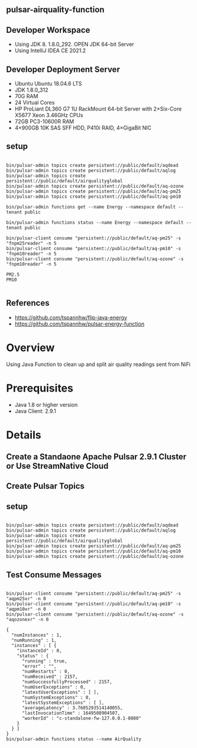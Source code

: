 ## pulsar-airquality-function

## Developer Workspace

* Using JDK 8. 1.8.0_292.  OPEN JDK 64-bit Server
* Using IntelliJ IDEA CE 2021.2

## Developer Deployment Server

* Ubuntu Ubuntu 18.04.6 LTS
* JDK 1.8.0_312
* 70G RAM
* 24 Virtual Cores
* HP ProLiant DL360 G7 1U RackMount 64-bit Server with 2×Six-Core X5677 Xeon 3.46GHz CPUs 
*    72GB PC3-10600R RAM 
*    4×900GB 10K SAS SFF HDD, P410i RAID, 4×GigaBit NIC

## setup

````

bin/pulsar-admin topics create persistent://public/default/aqdead
bin/pulsar-admin topics create persistent://public/default/aqlog
bin/pulsar-admin topics create persistent://public/default/airqualityglobal
bin/pulsar-admin topics create persistent://public/default/aq-ozone
bin/pulsar-admin topics create persistent://public/default/aq-pm25
bin/pulsar-admin topics create persistent://public/default/aq-pm10

bin/pulsar-admin functions get --name Energy --namespace default --tenant public

bin/pulsar-admin functions status --name Energy --namespace default --tenant public

bin/pulsar-client consume "persistent://public/default/aq-pm25" -s "fnpm25reader" -n 5
bin/pulsar-client consume "persistent://public/default/aq-pm10" -s "fnpm10reader" -n 5
bin/pulsar-client consume "persistent://public/default/aq-ozone" -s "fnpm10reader" -n 5

PM2.5
PM10


````

## References

* https://github.com/tspannhw/flip-java-energy
* https://github.com/tspannhw/pulsar-energy-function 

# Overview

Using Java Function to clean up and split air quality readings sent from NiFi


# Prerequisites

- Java 1.8 or higher version
- Java Client: 2.9.1

# Details

## Create a Standaone Apache Pulsar 2.9.1 Cluster or Use StreamNative Cloud

## Create Pulsar Topics

## setup

````

bin/pulsar-admin topics create persistent://public/default/aqdead
bin/pulsar-admin topics create persistent://public/default/aqlog
bin/pulsar-admin topics create persistent://public/default/airqualityglobal
bin/pulsar-admin topics create persistent://public/default/aq-pm25
bin/pulsar-admin topics create persistent://public/default/aq-pm10
bin/pulsar-admin topics create persistent://public/default/aq-ozone
````

## Test Consume Messages

````

bin/pulsar-client consume "persistent://public/default/aq-pm25" -s "aqpm25xr" -n 0
bin/pulsar-client consume "persistent://public/default/aq-pm10" -s "aqpm10xr" -n 0
bin/pulsar-client consume "persistent://public/default/aq-ozone" -s "aqozonexr" -n 0

{
  "numInstances" : 1,
  "numRunning" : 1,
  "instances" : [ {
    "instanceId" : 0,
    "status" : {
      "running" : true,
      "error" : "",
      "numRestarts" : 0,
      "numReceived" : 2157,
      "numSuccessfullyProcessed" : 2157,
      "numUserExceptions" : 0,
      "latestUserExceptions" : [ ],
      "numSystemExceptions" : 0,
      "latestSystemExceptions" : [ ],
      "averageLatency" : 3.7605293514140055,
      "lastInvocationTime" : 1649508904507,
      "workerId" : "c-standalone-fw-127.0.0.1-8080"
    }
  } ]
}
bin/pulsar-admin functions status --name AirQuality
````
